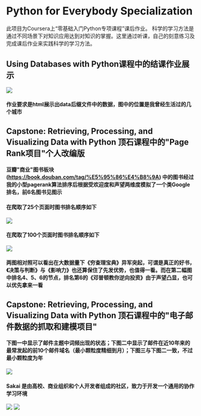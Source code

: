 # Python for Everybody Specialization

此项目为Coursera上“零基础入门Python专项课程”课后作业。
科学的学习方法是通过不同场景下对知识应用达到对知识的掌握。这里通过听课，自己的刻意练习及完成课后作业来实践科学的学习方法。


## Using Databases with Python课程中的结课作业展示

<img src="https://raw.githubusercontent.com/ColinTing/Python-for-Everybody-Specialization/master/ex_16_geo/img/myLocationHtmlScreenshot.png">

#### 作业要求是html展示出data后缀文件中的数据，图中的位置是我曾经生活过的几个城市

## Capstone: Retrieving, Processing, and Visualizing Data with Python 顶石课程中的"Page Rank项目"个人改编版

#### 豆瓣"商业"图书板块(https://book.douban.com/tag/%E5%95%86%E4%B8%9A) 中的图书经过我的小型pagerank算法排序后根据受欢迎度和声望两维度模拟了一个类Google排名，前6名图书见图示


#### 在爬取了25个页面时图书排名顺序如下

<img src="https://raw.githubusercontent.com/ColinTing/Python-for-Everybody-Specialization/blob/master/pagerank/douban/doubanBookPageRank.jpg">

#### 在爬取了100个页面时图书排名顺序如下

<img src="https://raw.githubusercontent.com/ColinTing/Python-for-Everybody-Specialization/blob/master/pagerank/douban/doubanBookPageRank100.jpg">

#### 两图相对照可以看出在大数据量下《穷查理宝典》异军突起，可谓是真正的好书，《决策与判断》与《影响力》也还算保住了先发优势，也值得一看。而在第二幅图中排名4、5、6的节点，排名第6的《邓普顿教你逆向投资》由于声望凸显，也可以优先拿来一看

## Capstone: Retrieving, Processing, and Visualizing Data with Python 顶石课程中的"电子邮件数据的抓取和建模项目"

#### 下图一中显示了邮件主题中词频出现的状态；下图二中显示了邮件在近10年来的最常发起的前10个邮件域名（最小颗粒度精细到月）；下图三与下图二一致，不过最小颗粒度为年

<img src="raw.githubusercontent.com/ColinTing/Python-for-Everybody-Specialization/blob/master/gmane/gmane_gword.png">

#### Sakai 是由高校、商业组织和个人开发者组成的社区，致力于开发一个通用的协作学习环境

<img src="https://raw.githubusercontent.com/ColinTing/Python-for-Everybody-Specialization/blob/master/gmane/gmane_gline_month.png">

<img src="https://raw.githubusercontent.com/ColinTing/Python-for-Everybody-Specialization/blob/master/gmane/gmane_gline_year.png">


